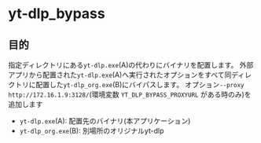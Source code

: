 # yt-dlp_bypass

## 目的

指定ディレクトリにある`yt-dlp.exe`(A)の代わりにバイナリを配置します。
外部アプリから配置された`yt-dlp.exe`(A)へ実行されたオプションをすべて同ディレクトリに配置した`yt-dlp_org.exe`(B)にバイパスします。
オプション`--proxy http://172.16.1.9:3128/`(環境変数 `YT_DLP_BYPASS_PROXYURL` がある時のみ)を追加します

- `yt-dlp.exe`(A): 配置先のバイナリ(本アプリケーション)
- `yt-dlp_org.exe`(B): 別場所のオリジナルyt-dlp
